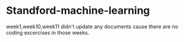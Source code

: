 # Standford-machine-learning
week1,week10,week11 didn't update any documents cause there are no coding excercises in those weeks. 
